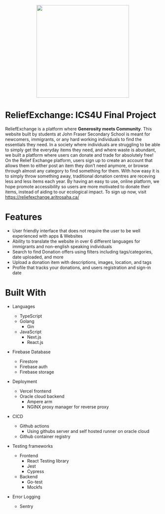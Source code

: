 <div align="center">
<img width="300" src="https://github.com/AritroSaha10/ReliefExchange-ICS4U/assets/76495965/ed1cc35c-ec39-4066-b8a9-e0a5d53821d2" />
</div>

# ReliefExchange: ICS4U Final Project
ReliefExchange is a platform where **Generosity meets Community**. This website built by students at John Fraser Secondary School is meant for newcomers, immigrants, or any hard working individuals to find the essentials they need. In a society where individuals are struggling to be able to simply get the everyday items they need, and where waste is abundant, we built a platform where users can donate and trade for absolutely free! On the Relief Exchange platform, users sign up to create an account that allows them to either post an item they don’t need anymore, or browse through almost any category to find something for them. With how easy it is to simply throw something away, traditional donation centres are receving less and less items each year. By having an easy to use, online platform, we hope promote accessibility so users are more motivated to donate their items, instead of aiding to our ecological impact. To sign up now, visit https://reliefexchange.aritrosaha.ca/ 

# Features 
* User friendly interface that does not require the user to be well experienced with apps & Websites
* Ability to translate the website in over 6 different languages for immigrants and non-english speaking individuals
* Search to find Donation offers using filters including tags/categories, date uploaded, and more
* Upload a donation item with descriptions, images, location, and tags 
* Profile that tracks your donations, and users registration and sign-in date 

# Built With 

* Languages 
  * TypeScript
  * Golang
    * Gin 
  * JavaScript
    * Next.js 
    * React.js  


* Firebase Database 
  * Firestore 
  * Firebase auth 
  * Firebase storage 

* Deployment 
  * Vercel frontend 
  * Oracle cloud backend 
    * Ampere arm 
    * NGINX proxy manager for reverse proxy

* CICD 
  * Github actions 
    * Using githubs server and self hosted runner on oracle cloud 
  * Github container registry

* Testing frameworks
  * Frontend 
    * React Testing library 
    * Jest
    * Cypress 
  * Backend 
    * Go-test
    * Mockfs  

* Error Logging 
  * Sentry 
